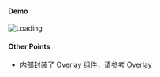 #### Demo

 ![Loading](https://github.com/wangkexinW/rnx-ui/blob/doc/Loading/Loading.png?raw=true)
 
#### Other Points

- 内部封装了 Overlay 组件，请参考 [Overlay](https://github.com/dragonwong/rnx-ui/tree/master/Overlay)
